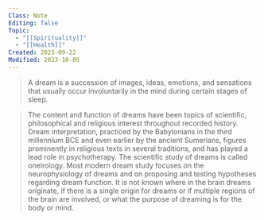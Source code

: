 ```yaml
---
Class: Note
Editing: false
Topic:
  - "[[Spirituality]]"
  - "[[Health]]"
Created: 2023-09-22
Modified: 2023-10-05
---
```


> A dream is a succession of images, ideas, emotions, and sensations that usually occur involuntarily in the mind during certain stages of sleep.

> The content and function of dreams have been topics of scientific, philosophical and religious interest throughout recorded history. Dream interpretation, practiced by the Babylonians in the third millennium BCE and even earlier by the ancient Sumerians, figures prominently in religious texts in several traditions, and has played a lead role in psychotherapy. The scientific study of dreams is called oneirology. Most modern dream study focuses on the neurophysiology of dreams and on proposing and testing hypotheses regarding dream function. It is not known where in the brain dreams originate, if there is a single origin for dreams or if multiple regions of the brain are involved, or what the purpose of dreaming is for the body or mind.
